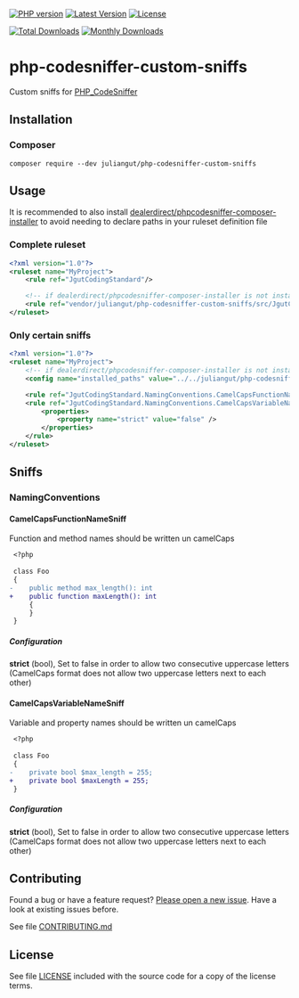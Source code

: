 [![PHP version](https://img.shields.io/badge/PHP-%3E%3D7.4-8892BF.svg?style=flat-square)](http://php.net)
[![Latest Version](https://img.shields.io/packagist/v/juliangut/php-codesniffer-custom-sniffs.svg?style=flat-square)](https://packagist.org/packages/juliangut/php-codesniffer-custom-sniffs)
[![License](https://img.shields.io/github/license/juliangut/php-codesniffer-custom-sniffs.svg?style=flat-square)](https://github.com/juliangut/php-codesniffer-custom-sniffs/blob/master/LICENSE)

[![Total Downloads](https://img.shields.io/packagist/dt/juliangut/php-codesniffer-custom-sniffs.svg?style=flat-square)](https://packagist.org/packages/juliangut/php-codesniffer-custom-sniffs/stats)
[![Monthly Downloads](https://img.shields.io/packagist/dm/juliangut/php-codesniffer-custom-sniffs.svg?style=flat-square)](https://packagist.org/packages/juliangut/php-codesniffer-custom-sniffs/stats)

# php-codesniffer-custom-sniffs

Custom sniffs for [PHP_CodeSniffer](https://github.com/squizlabs/PHP_CodeSniffer/)

## Installation

### Composer

```
composer require --dev juliangut/php-codesniffer-custom-sniffs
```

## Usage

It is recommended to also install [dealerdirect/phpcodesniffer-composer-installer](https://github.com/PHPCSStandards/composer-installer) to avoid needing to declare paths in your ruleset definition file

### Complete ruleset

```xml
<?xml version="1.0"?>
<ruleset name="MyProject">
    <rule ref="JgutCodingStandard"/>

    <!-- if dealerdirect/phpcodesniffer-composer-installer is not installed-->
    <rule ref="vendor/juliangut/php-codesniffer-custom-sniffs/src/JgutCodingStandard/ruleset.xml" /><!-- path relative to your ruleset definition file -->
</ruleset>
```

### Only certain sniffs

```xml
<?xml version="1.0"?>
<ruleset name="MyProject">
    <!-- if dealerdirect/phpcodesniffer-composer-installer is not installed-->
    <config name="installed_paths" value="../../juliangut/php-codesniffer-custom-sniffs"/><!-- path relative to PHPCS source location on vendor directory -->

    <rule ref="JgutCodingStandard.NamingConventions.CamelCapsFunctionName" />
    <rule ref="JgutCodingStandard.NamingConventions.CamelCapsVariableName">
        <properties>
            <property name="strict" value="false" />
        </properties>
    </rule>
</ruleset>
```

## Sniffs

### NamingConventions

#### CamelCapsFunctionNameSniff

Function and method names should be written un camelCaps

```diff
 <?php
 
 class Foo
 {
-    public method max_length(): int
+    public function maxLength(): int
     {
     }
 }
```

##### Configuration

__strict__  (bool), Set to false in order to allow two consecutive uppercase letters (CamelCaps format does not allow two uppercase letters next to each other)

#### CamelCapsVariableNameSniff

Variable and property names should be written un camelCaps

```diff
 <?php
 
 class Foo
 {
-    private bool $max_length = 255;
+    private bool $maxLength = 255;
 }
```

##### Configuration

__strict__  (bool), Set to false in order to allow two consecutive uppercase letters (CamelCaps format does not allow two uppercase letters next to each other)

## Contributing

Found a bug or have a feature request? [Please open a new issue](https://github.com/juliangut/php-codesniffer-custom-sniffs/issues). Have a look at existing issues before.

See file [CONTRIBUTING.md](https://github.com/juliangut/php-codesniffer-custom-sniffs/blob/master/CONTRIBUTING.md)

## License

See file [LICENSE](https://github.com/juliangut/php-codesniffer-custom-sniffs/blob/master/LICENSE) included with the source code for a copy of the license terms.
